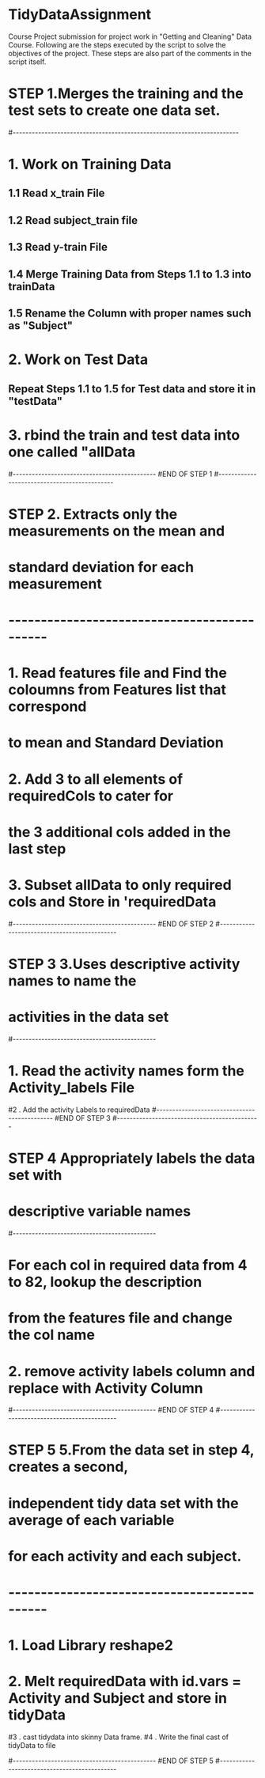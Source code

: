 TidyDataAssignment
==================

Course Project submission for project work in "Getting and Cleaning"  Data Course. Following are the steps executed by the script to solve the objectives of the project. These steps are also part of the comments in the script itself. 

# STEP 1.Merges the training and the test sets to create one data set.
#-----------------------------------------------------------------------

# 1. Work on Training Data
## 1.1 Read x_train File
## 1.2 Read subject_train file
## 1.3 Read y-train File
## 1.4 Merge Training Data from Steps 1.1 to 1.3 into trainData
## 1.5 Rename the Column with proper names such as "Subject"

# 2. Work on Test Data
## Repeat Steps 1.1 to 1.5 for Test data and store it in "testData"

# 3. rbind the train and  test data into one called "allData
#---------------------------------------------
#END OF STEP 1
#---------------------------------------------
# STEP 2. Extracts only the measurements on the mean and 
# standard deviation for each measurement
# --------------------------------------------
# 1. Read features file and Find the coloumns from Features list that correspond 
# to mean and Standard Deviation
# 2. Add 3 to all elements of requiredCols to cater for 
# the 3 additional cols added in the last step
# 3. Subset allData to only required cols  and Store in 'requiredData

#---------------------------------------------
#END OF STEP 2
#---------------------------------------------

# STEP 3 3.Uses descriptive activity names to name the 
# activities in the data set
#---------------------------------------------

# 1. Read the activity names form the Activity_labels File
#2 . Add the activity Labels to requiredData
#---------------------------------------------
#END OF STEP 3
#---------------------------------------------

# STEP 4 Appropriately labels the data set with 
# descriptive variable names
#---------------------------------------------

# For each col in required data from 4 to 82, lookup the description 
# from the features file and change the col name
# 2. remove activity labels column and replace with Activity Column
#---------------------------------------------
#END OF STEP 4
#---------------------------------------------

# STEP 5 5.From the data set in step 4, creates a second, 
# independent tidy data set with the average of each variable 
# for each activity and each subject.

# --------------------------------------------

# 1. Load Library reshape2
# 2. Melt requiredData with id.vars = Activity and Subject and store in tidyData
#3 . cast tidydata into skinny Data frame. 
#4 . Write the final cast of tidyData to file

#---------------------------------------------
#END OF STEP 5
#---------------------------------------------





